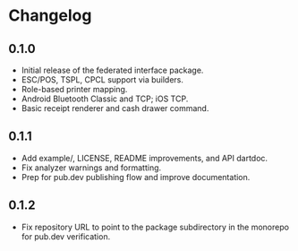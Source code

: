 # Changelog

## 0.1.0

- Initial release of the federated interface package.
- ESC/POS, TSPL, CPCL support via builders.
- Role-based printer mapping.
- Android Bluetooth Classic and TCP; iOS TCP.
- Basic receipt renderer and cash drawer command.

## 0.1.1

- Add example/, LICENSE, README improvements, and API dartdoc.
- Fix analyzer warnings and formatting.
- Prep for pub.dev publishing flow and improve documentation.

## 0.1.2

- Fix repository URL to point to the package subdirectory in the monorepo for pub.dev verification.